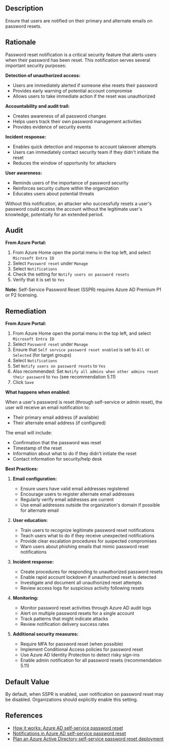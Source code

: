 ## Description

Ensure that users are notified on their primary and alternate emails on password resets.

## Rationale

Password reset notification is a critical security feature that alerts users when their password has been reset. This notification serves several important security purposes:

**Detection of unauthorized access:**
- Users are immediately alerted if someone else resets their password
- Provides early warning of potential account compromise
- Allows users to take immediate action if the reset was unauthorized

**Accountability and audit trail:**
- Creates awareness of all password changes
- Helps users track their own password management activities
- Provides evidence of security events

**Incident response:**
- Enables quick detection and response to account takeover attempts
- Users can immediately contact security team if they didn't initiate the reset
- Reduces the window of opportunity for attackers

**User awareness:**
- Reminds users of the importance of password security
- Reinforces security culture within the organization
- Educates users about potential threats

Without this notification, an attacker who successfully resets a user's password could access the account without the legitimate user's knowledge, potentially for an extended period.

## Audit

**From Azure Portal:**

1. From Azure Home open the portal menu in the top left, and select `Microsoft Entra ID`
2. Select `Password reset` under `Manage`
3. Select `Notifications`
4. Check the setting for `Notify users on password resets`
5. Verify that it is set to `Yes`

**Note:** Self-Service Password Reset (SSPR) requires Azure AD Premium P1 or P2 licensing.

## Remediation

**From Azure Portal:**

1. From Azure Home open the portal menu in the top left, and select `Microsoft Entra ID`
2. Select `Password reset` under `Manage`
3. Ensure that `Self service password reset enabled` is set to `All` or `Selected` (for target groups)
4. Select `Notifications`
5. Set `Notify users on password resets` to `Yes`
6. Also recommended: Set `Notify all admins when other admins reset their password` to `Yes` (see recommendation 5.11)
7. Click `Save`

**What happens when enabled:**

When a user's password is reset (through self-service or admin reset), the user will receive an email notification to:
- Their primary email address (if available)
- Their alternate email address (if configured)

The email will include:
- Confirmation that the password was reset
- Timestamp of the reset
- Information about what to do if they didn't initiate the reset
- Contact information for security/help desk

**Best Practices:**

1. **Email configuration:**
   - Ensure users have valid email addresses registered
   - Encourage users to register alternate email addresses
   - Regularly verify email addresses are current
   - Use email addresses outside the organization's domain if possible for alternate email

2. **User education:**
   - Train users to recognize legitimate password reset notifications
   - Teach users what to do if they receive unexpected notifications
   - Provide clear escalation procedures for suspected compromises
   - Warn users about phishing emails that mimic password reset notifications

3. **Incident response:**
   - Create procedures for responding to unauthorized password resets
   - Enable rapid account lockdown if unauthorized reset is detected
   - Investigate and document all unauthorized reset attempts
   - Review access logs for suspicious activity following resets

4. **Monitoring:**
   - Monitor password reset activities through Azure AD audit logs
   - Alert on multiple password resets for a single account
   - Track patterns that might indicate attacks
   - Review notification delivery success rates

5. **Additional security measures:**
   - Require MFA for password reset (when possible)
   - Implement Conditional Access policies for password reset
   - Use Azure AD Identity Protection to detect risky sign-ins
   - Enable admin notification for all password resets (recommendation 5.11)

## Default Value

By default, when SSPR is enabled, user notification on password reset may be disabled. Organizations should explicitly enable this setting.

## References

- [How it works: Azure AD self-service password reset](https://docs.microsoft.com/en-us/azure/active-directory/authentication/concept-sspr-howitworks)
- [Notifications in Azure AD self-service password reset](https://docs.microsoft.com/en-us/azure/active-directory/authentication/howto-sspr-notifications)
- [Plan an Azure Active Directory self-service password reset deployment](https://docs.microsoft.com/en-us/azure/active-directory/authentication/howto-sspr-deployment)

